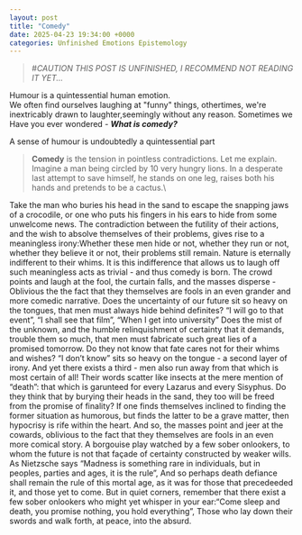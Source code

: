 ```yaml
---
layout: post
title: "Comedy"
date: 2025-04-23 19:34:00 +0000
categories: Unfinished Emotions Epistemology
---
```

>#*CAUTION THIS POST IS UNFINISHED, I RECOMMEND NOT READING IT YET...*

Humour is a quintessential human emotion.\
We often find ourselves laughing at "funny" things, othertimes, we're inextricably drawn to laughter,seemingly without any reason. Sometimes we 
Have you ever wondered - ***What is comedy?***


A sense of humour is undoubtedly a quintessential part 


> **Comedy** is the tension in pointless contradictions.
Let me explain.\
Imagine a man being circled by 10 very hungry lions. In a desperate last attempt to save himself, he stands on one leg, raises both his hands and pretends to be a cactus.\

Take the man who buries his head in the sand to escape the snapping jaws of a crocodile, or one who puts his fingers in his ears to hide from some unwelcome news.
The contradiction between the futility of their actions, and the wish to absolve themselves of their problems, gives rise to a meaningless irony:Whether these men hide or not, whether they run or not, whether they believe it or not, their problems still remain.
Nature is eternally indifferent to their whims.
It is this indifference that allows us to laugh off such meaningless acts as trivial - and thus comedy is born.
The crowd points and laugh at the fool, the curtain falls, and the masses disperse - 
Oblivious the the fact that they themselves are fools in an even grander and more comedic narrative.
Does the uncertainty of our future sit so heavy on the tongues, that men must always hide behind definites?
“I will go to that event”, “I shall see that film”, “When I get into university”
Does the mist of the unknown, and the humble relinquishment of certainty that it demands, trouble them so much, that men must fabricate such great lies of a promised tomorrow.
Do they not know that fate cares not for their whims and wishes?
“I don’t know” sits so heavy on the tongue - a second layer of irony.
And yet there exists a third - men also run away from that which is most certain of all!
Their words scatter like insects at the mere mention of “death”: that which is garunteed for every Lazarus and every Sisyphus.
Do they think that by burying their heads in the sand, they too will be freed from the promise of finality?
If one finds themselves inclined to finding the former situation as humorous, but finds the latter to be a grave matter, then hypocrisy is rife within the heart.
And so, the masses point and jeer at the cowards, oblivious to the fact that they themselves are fools in an even more comical story.
A borgouise play watched by a few sober onlookers, to whom the future is not that façade of certainty constructed by weaker wills.
As Nietzsche says “Madness is something rare in individuals, but in peoples, parties and ages, it is the rule”,
And so perhaps death defiance shall remain the rule of this mortal age, as it was for those that precedeeded it, and those yet to come.
But in quiet corners, remember that there exist a few sober onlookers who might yet whisper in your ear:“Come sleep and death, you promise nothing, you hold everything”,
Those who lay down their swords and walk forth, at peace, into the absurd.
